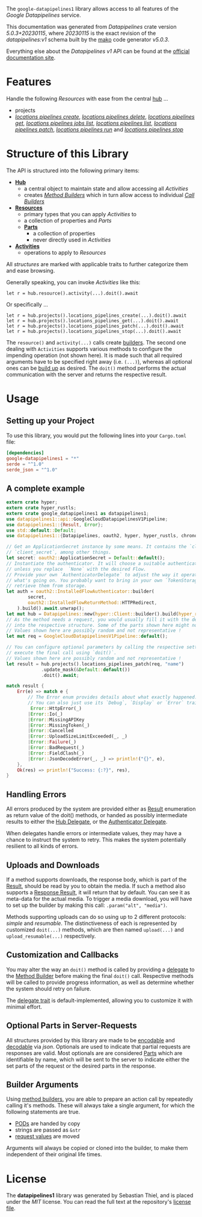 <!---
DO NOT EDIT !
This file was generated automatically from 'src/generator/templates/api/README.md.mako'
DO NOT EDIT !
-->
The `google-datapipelines1` library allows access to all features of the *Google Datapipelines* service.

This documentation was generated from *Datapipelines* crate version *5.0.3+20230115*, where *20230115* is the exact revision of the *datapipelines:v1* schema built by the [mako](http://www.makotemplates.org/) code generator *v5.0.3*.

Everything else about the *Datapipelines* *v1* API can be found at the
[official documentation site](https://cloud.google.com/dataflow/docs/guides/data-pipelines).
# Features

Handle the following *Resources* with ease from the central [hub](https://docs.rs/google-datapipelines1/5.0.3+20230115/google_datapipelines1/Datapipelines) ...

* projects
 * [*locations pipelines create*](https://docs.rs/google-datapipelines1/5.0.3+20230115/google_datapipelines1/api::ProjectLocationPipelineCreateCall), [*locations pipelines delete*](https://docs.rs/google-datapipelines1/5.0.3+20230115/google_datapipelines1/api::ProjectLocationPipelineDeleteCall), [*locations pipelines get*](https://docs.rs/google-datapipelines1/5.0.3+20230115/google_datapipelines1/api::ProjectLocationPipelineGetCall), [*locations pipelines jobs list*](https://docs.rs/google-datapipelines1/5.0.3+20230115/google_datapipelines1/api::ProjectLocationPipelineJobListCall), [*locations pipelines list*](https://docs.rs/google-datapipelines1/5.0.3+20230115/google_datapipelines1/api::ProjectLocationPipelineListCall), [*locations pipelines patch*](https://docs.rs/google-datapipelines1/5.0.3+20230115/google_datapipelines1/api::ProjectLocationPipelinePatchCall), [*locations pipelines run*](https://docs.rs/google-datapipelines1/5.0.3+20230115/google_datapipelines1/api::ProjectLocationPipelineRunCall) and [*locations pipelines stop*](https://docs.rs/google-datapipelines1/5.0.3+20230115/google_datapipelines1/api::ProjectLocationPipelineStopCall)




# Structure of this Library

The API is structured into the following primary items:

* **[Hub](https://docs.rs/google-datapipelines1/5.0.3+20230115/google_datapipelines1/Datapipelines)**
    * a central object to maintain state and allow accessing all *Activities*
    * creates [*Method Builders*](https://docs.rs/google-datapipelines1/5.0.3+20230115/google_datapipelines1/client::MethodsBuilder) which in turn
      allow access to individual [*Call Builders*](https://docs.rs/google-datapipelines1/5.0.3+20230115/google_datapipelines1/client::CallBuilder)
* **[Resources](https://docs.rs/google-datapipelines1/5.0.3+20230115/google_datapipelines1/client::Resource)**
    * primary types that you can apply *Activities* to
    * a collection of properties and *Parts*
    * **[Parts](https://docs.rs/google-datapipelines1/5.0.3+20230115/google_datapipelines1/client::Part)**
        * a collection of properties
        * never directly used in *Activities*
* **[Activities](https://docs.rs/google-datapipelines1/5.0.3+20230115/google_datapipelines1/client::CallBuilder)**
    * operations to apply to *Resources*

All *structures* are marked with applicable traits to further categorize them and ease browsing.

Generally speaking, you can invoke *Activities* like this:

```Rust,ignore
let r = hub.resource().activity(...).doit().await
```

Or specifically ...

```ignore
let r = hub.projects().locations_pipelines_create(...).doit().await
let r = hub.projects().locations_pipelines_get(...).doit().await
let r = hub.projects().locations_pipelines_patch(...).doit().await
let r = hub.projects().locations_pipelines_stop(...).doit().await
```

The `resource()` and `activity(...)` calls create [builders][builder-pattern]. The second one dealing with `Activities`
supports various methods to configure the impending operation (not shown here). It is made such that all required arguments have to be
specified right away (i.e. `(...)`), whereas all optional ones can be [build up][builder-pattern] as desired.
The `doit()` method performs the actual communication with the server and returns the respective result.

# Usage

## Setting up your Project

To use this library, you would put the following lines into your `Cargo.toml` file:

```toml
[dependencies]
google-datapipelines1 = "*"
serde = "^1.0"
serde_json = "^1.0"
```

## A complete example

```Rust
extern crate hyper;
extern crate hyper_rustls;
extern crate google_datapipelines1 as datapipelines1;
use datapipelines1::api::GoogleCloudDatapipelinesV1Pipeline;
use datapipelines1::{Result, Error};
use std::default::Default;
use datapipelines1::{Datapipelines, oauth2, hyper, hyper_rustls, chrono, FieldMask};

// Get an ApplicationSecret instance by some means. It contains the `client_id` and
// `client_secret`, among other things.
let secret: oauth2::ApplicationSecret = Default::default();
// Instantiate the authenticator. It will choose a suitable authentication flow for you,
// unless you replace  `None` with the desired Flow.
// Provide your own `AuthenticatorDelegate` to adjust the way it operates and get feedback about
// what's going on. You probably want to bring in your own `TokenStorage` to persist tokens and
// retrieve them from storage.
let auth = oauth2::InstalledFlowAuthenticator::builder(
        secret,
        oauth2::InstalledFlowReturnMethod::HTTPRedirect,
    ).build().await.unwrap();
let mut hub = Datapipelines::new(hyper::Client::builder().build(hyper_rustls::HttpsConnectorBuilder::new().with_native_roots().https_or_http().enable_http1().build()), auth);
// As the method needs a request, you would usually fill it with the desired information
// into the respective structure. Some of the parts shown here might not be applicable !
// Values shown here are possibly random and not representative !
let mut req = GoogleCloudDatapipelinesV1Pipeline::default();

// You can configure optional parameters by calling the respective setters at will, and
// execute the final call using `doit()`.
// Values shown here are possibly random and not representative !
let result = hub.projects().locations_pipelines_patch(req, "name")
             .update_mask(&Default::default())
             .doit().await;

match result {
    Err(e) => match e {
        // The Error enum provides details about what exactly happened.
        // You can also just use its `Debug`, `Display` or `Error` traits
         Error::HttpError(_)
        |Error::Io(_)
        |Error::MissingAPIKey
        |Error::MissingToken(_)
        |Error::Cancelled
        |Error::UploadSizeLimitExceeded(_, _)
        |Error::Failure(_)
        |Error::BadRequest(_)
        |Error::FieldClash(_)
        |Error::JsonDecodeError(_, _) => println!("{}", e),
    },
    Ok(res) => println!("Success: {:?}", res),
}

```
## Handling Errors

All errors produced by the system are provided either as [Result](https://docs.rs/google-datapipelines1/5.0.3+20230115/google_datapipelines1/client::Result) enumeration as return value of
the doit() methods, or handed as possibly intermediate results to either the
[Hub Delegate](https://docs.rs/google-datapipelines1/5.0.3+20230115/google_datapipelines1/client::Delegate), or the [Authenticator Delegate](https://docs.rs/yup-oauth2/*/yup_oauth2/trait.AuthenticatorDelegate.html).

When delegates handle errors or intermediate values, they may have a chance to instruct the system to retry. This
makes the system potentially resilient to all kinds of errors.

## Uploads and Downloads
If a method supports downloads, the response body, which is part of the [Result](https://docs.rs/google-datapipelines1/5.0.3+20230115/google_datapipelines1/client::Result), should be
read by you to obtain the media.
If such a method also supports a [Response Result](https://docs.rs/google-datapipelines1/5.0.3+20230115/google_datapipelines1/client::ResponseResult), it will return that by default.
You can see it as meta-data for the actual media. To trigger a media download, you will have to set up the builder by making
this call: `.param("alt", "media")`.

Methods supporting uploads can do so using up to 2 different protocols:
*simple* and *resumable*. The distinctiveness of each is represented by customized
`doit(...)` methods, which are then named `upload(...)` and `upload_resumable(...)` respectively.

## Customization and Callbacks

You may alter the way an `doit()` method is called by providing a [delegate](https://docs.rs/google-datapipelines1/5.0.3+20230115/google_datapipelines1/client::Delegate) to the
[Method Builder](https://docs.rs/google-datapipelines1/5.0.3+20230115/google_datapipelines1/client::CallBuilder) before making the final `doit()` call.
Respective methods will be called to provide progress information, as well as determine whether the system should
retry on failure.

The [delegate trait](https://docs.rs/google-datapipelines1/5.0.3+20230115/google_datapipelines1/client::Delegate) is default-implemented, allowing you to customize it with minimal effort.

## Optional Parts in Server-Requests

All structures provided by this library are made to be [encodable](https://docs.rs/google-datapipelines1/5.0.3+20230115/google_datapipelines1/client::RequestValue) and
[decodable](https://docs.rs/google-datapipelines1/5.0.3+20230115/google_datapipelines1/client::ResponseResult) via *json*. Optionals are used to indicate that partial requests are responses
are valid.
Most optionals are are considered [Parts](https://docs.rs/google-datapipelines1/5.0.3+20230115/google_datapipelines1/client::Part) which are identifiable by name, which will be sent to
the server to indicate either the set parts of the request or the desired parts in the response.

## Builder Arguments

Using [method builders](https://docs.rs/google-datapipelines1/5.0.3+20230115/google_datapipelines1/client::CallBuilder), you are able to prepare an action call by repeatedly calling it's methods.
These will always take a single argument, for which the following statements are true.

* [PODs][wiki-pod] are handed by copy
* strings are passed as `&str`
* [request values](https://docs.rs/google-datapipelines1/5.0.3+20230115/google_datapipelines1/client::RequestValue) are moved

Arguments will always be copied or cloned into the builder, to make them independent of their original life times.

[wiki-pod]: http://en.wikipedia.org/wiki/Plain_old_data_structure
[builder-pattern]: http://en.wikipedia.org/wiki/Builder_pattern
[google-go-api]: https://github.com/google/google-api-go-client

# License
The **datapipelines1** library was generated by Sebastian Thiel, and is placed
under the *MIT* license.
You can read the full text at the repository's [license file][repo-license].

[repo-license]: https://github.com/Byron/google-apis-rsblob/main/LICENSE.md

